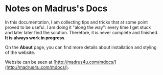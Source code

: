 # Notes on Madrus's Docs

In this documentation, I am collecting tips and tricks that at some point proved to be useful. I am doing it "along the way": every time I get stuck and later later find the solution. Therefore, it is never complete and finished. **It is always work in progress**.

On the **About** page, you can find more details about installation and styling of the website.

Website can be seen at [http://madrus4u.com/mdocs/](http://madrus4u.com/mdocs/).


